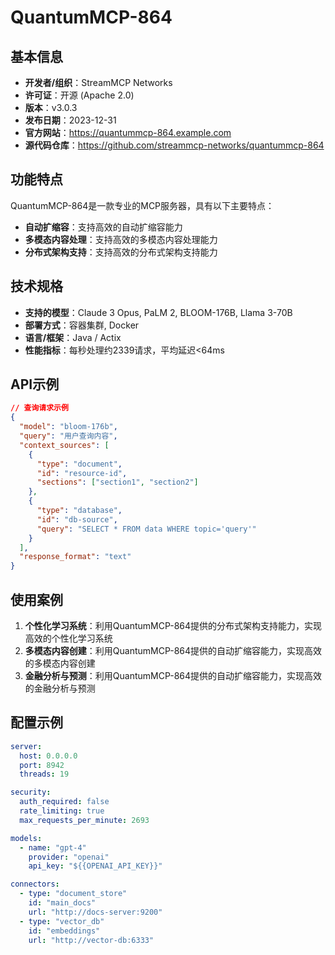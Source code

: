 # QuantumMCP-864

## 基本信息

- **开发者/组织**：StreamMCP Networks
- **许可证**：开源 (Apache 2.0)
- **版本**：v3.0.3
- **发布日期**：2023-12-31
- **官方网站**：https://quantummcp-864.example.com
- **源代码仓库**：https://github.com/streammcp-networks/quantummcp-864

## 功能特点

QuantumMCP-864是一款专业的MCP服务器，具有以下主要特点：

- **自动扩缩容**：支持高效的自动扩缩容能力
- **多模态内容处理**：支持高效的多模态内容处理能力
- **分布式架构支持**：支持高效的分布式架构支持能力


## 技术规格

- **支持的模型**：Claude 3 Opus, PaLM 2, BLOOM-176B, Llama 3-70B
- **部署方式**：容器集群, Docker
- **语言/框架**：Java / Actix
- **性能指标**：每秒处理约2339请求，平均延迟<64ms

## API示例

```json
// 查询请求示例
{
  "model": "bloom-176b",
  "query": "用户查询内容",
  "context_sources": [
    {
      "type": "document",
      "id": "resource-id",
      "sections": ["section1", "section2"]
    },
    {
      "type": "database",
      "id": "db-source",
      "query": "SELECT * FROM data WHERE topic='query'"
    }
  ],
  "response_format": "text"
}
```

## 使用案例

1. **个性化学习系统**：利用QuantumMCP-864提供的分布式架构支持能力，实现高效的个性化学习系统
2. **多模态内容创建**：利用QuantumMCP-864提供的自动扩缩容能力，实现高效的多模态内容创建
3. **金融分析与预测**：利用QuantumMCP-864提供的自动扩缩容能力，实现高效的金融分析与预测


## 配置示例

```yaml
server:
  host: 0.0.0.0
  port: 8942
  threads: 19

security:
  auth_required: false
  rate_limiting: true
  max_requests_per_minute: 2693

models:
  - name: "gpt-4"
    provider: "openai"
    api_key: "${{OPENAI_API_KEY}}"

connectors:
  - type: "document_store"
    id: "main_docs"
    url: "http://docs-server:9200"
  - type: "vector_db"
    id: "embeddings"
    url: "http://vector-db:6333"
```